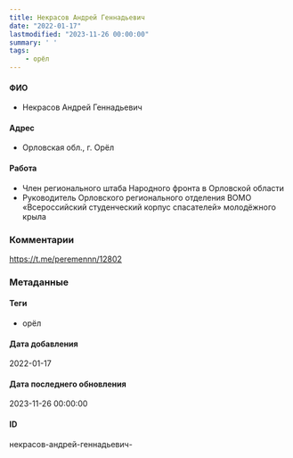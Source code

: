 ```yaml
---
title: Некрасов Андрей Геннадьевич
date: "2022-01-17"
lastmodified: "2023-11-26 00:00:00"
summary: ' '
tags: 
    - орёл
---
```

<!--# pp1-->
<!--## Фигурант-->
<!--### Личные данные-->
#### ФИО
- Некрасов Андрей Геннадьевич
#### Адрес
- Орловская обл., г. Орёл
#### Работа
- Член регионального штаба Народного фронта в Орловской области
- Руководитель Орловского регионального отделения ВОМО «Всероссийский студенческий корпус спасателей» молодёжного крыла
### Комментарии
https://t.me/peremennn/12802
### Метаданные
#### Теги
- орёл
#### Дата добавления
2022-01-17
#### Дата последнего обновления
2023-11-26 00:00:00
#### ID
некрасов-андрей-геннадьевич-
<!--## END;-->
